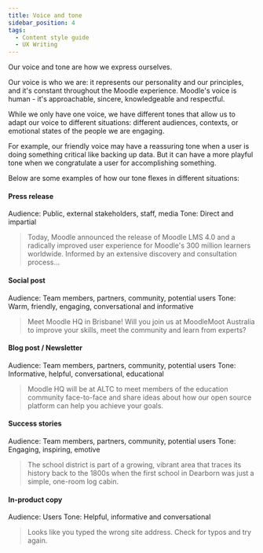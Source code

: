 ```yaml
---
title: Voice and tone
sidebar_position: 4
tags:
  - Content style guide
  - UX Writing
---
```


Our voice and tone are how we express ourselves.

Our voice is who we are: it represents our personality and our principles, and it's constant throughout the Moodle experience. Moodle's voice is human - it's approachable, sincere, knowledgeable and respectful.

While we only have one voice, we have different tones that allow us to adapt our voice to different situations: different audiences, contexts, or emotional states of the people we are engaging.

For example, our friendly voice may have a reassuring tone when a user is doing something critical like backing up data. But it can have a more playful tone when we congratulate a user for accomplishing something.

Below are some examples of how our tone flexes in different situations:

#### Press release

Audience: Public, external stakeholders, staff, media
Tone: Direct and impartial
> Today, Moodle announced the release of Moodle LMS 4.0 and a radically improved user experience for Moodle's 300 million learners worldwide. Informed by an extensive discovery and consultation process…

#### Social post

Audience: Team members, partners, community, potential users
Tone: Warm, friendly, engaging, conversational and informative
> Meet Moodle HQ in Brisbane! Will you join us at MoodleMoot Australia to improve your skills, meet the community and learn from experts?

#### Blog post / Newsletter

Audience: Team members, partners, community, potential users
Tone: Informative, helpful, conversational, educational
> Moodle HQ will be at ALTC to meet members of the education community face-to-face and share ideas about how our open source platform can help you achieve your goals.  

#### Success stories

Audience: Team members, partners, community, potential users
Tone: Engaging, inspiring, emotive
> The school district is part of a growing, vibrant area that traces its history back to the 1800s when the first school in Dearborn was just a simple, one-room log cabin.

#### In-product copy

Audience: Users
Tone: Helpful, informative and conversational
> Looks like you typed the wrong site address. Check for typos and try again.
